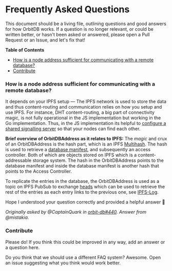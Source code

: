 # Frequently Asked Questions

This document should be a living file, outlining questions and good answers for how OrbitDB works. If a question is no longer relevant, or could be written better, or hasn't been asked or answered, please open a Pull Request or an Issue, and let's fix that!

<!-- START doctoc generated TOC please keep comment here to allow auto update -->
<!-- DON'T EDIT THIS SECTION, INSTEAD RE-RUN doctoc TO UPDATE -->
**Table of Contents**

- [How is a node address sufficient for communicating with a remote database?](#how-is-a-node-address-sufficient-for-communicating-with-a-remote-database)
- [Contribute](#contribute)

<!-- END doctoc generated TOC please keep comment here to allow auto update -->

### How is a node address sufficient for communicating with a remote database?

It depends on your IPFS setup — The IPFS network is used to store the data and thus content-routing and communication relies on how you setup and use IPFS. For instance, DHT content-routing, a big part of connectivity magic, is not fully operational in the JS implementation but working in the Go implementation. Thus, in the JS implementation its helpful to [configure a shared signalling server](https://ipfs.io/ipfs/QmY2LufsW3v6AfxTTkp6SGqDGa5AeJhSZXH8RSsdiao4Ds/) so that your nodes can find each other.

**Brief overview of OrbitDBAddress as it relates to IPFS:**
The *magic* and crux of an OrbitDBAddress is the hash part, which is an IPFS [Multihash](https://github.com/multiformats/multihash). The hash is used to retrieve a [database manifest](https://github.com/orbitdb/orbit-db/blob/master/GUIDE.md#manifest), and subsequently an access controller. Both of which are objects stored on IPFS which is a content-addressable storage system. The hash in the OrbitDBAddress points to the database manifest and inside the database manifest is another hash that points to the Access Controller.

To replicate the entries in the database, the OrbitDBAddress is used as a topic on IPFS PubSub to exchange [heads](https://github.com/orbitdb/ipfs-log/blob/master/API.md#heads) which can be used to retrieve the rest of the entries as each entry links to the previous one, see [IPFS-Log](https://github.com/orbitdb/ipfs-log). 

Hope I understood your question correctly and provided a helpful answer 🥂 

_Originally asked by @CaptainQuark in [orbit-db#440](https://github.com/orbitdb/orbit-db/issues/440). Answer from @mistakia._

### Contribute

Please do! If you think this could be improved in any way, add an answer or a question here.

Do you think that we should use a different FAQ system? Awesome. Open an issue suggesting what you think would work better.

